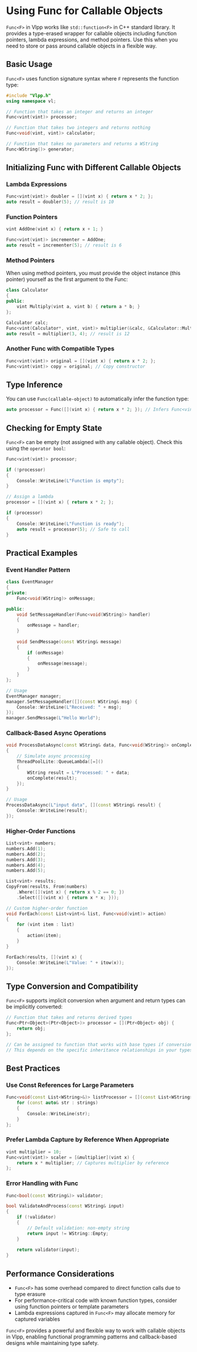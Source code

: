 # Using Func for Callable Objects

`Func<F>` in Vlpp works like `std::function<F>` in C++ standard library. It provides a type-erased wrapper for callable objects including function pointers, lambda expressions, and method pointers. Use this when you need to store or pass around callable objects in a flexible way.

## Basic Usage

`Func<F>` uses function signature syntax where `F` represents the function type:

```cpp
#include "Vlpp.h"
using namespace vl;

// Function that takes an integer and returns an integer
Func<vint(vint)> processor;

// Function that takes two integers and returns nothing
Func<void(vint, vint)> calculator;

// Function that takes no parameters and returns a WString
Func<WString()> generator;
```

## Initializing Func with Different Callable Objects

### Lambda Expressions
```cpp
Func<vint(vint)> doubler = [](vint x) { return x * 2; };
auto result = doubler(5); // result is 10
```

### Function Pointers
```cpp
vint AddOne(vint x) { return x + 1; }

Func<vint(vint)> incrementer = AddOne;
auto result = incrementer(5); // result is 6
```

### Method Pointers
When using method pointers, you must provide the object instance (this pointer) yourself as the first argument to the Func:

```cpp
class Calculator
{
public:
    vint Multiply(vint a, vint b) { return a * b; }
};

Calculator calc;
Func<vint(Calculator*, vint, vint)> multiplier(&calc, &Calculator::Multiply);
auto result = multiplier(3, 4); // result is 12
```

### Another Func with Compatible Types
```cpp
Func<vint(vint)> original = [](vint x) { return x * 2; };
Func<vint(vint)> copy = original; // Copy constructor
```

## Type Inference

You can use `Func(callable-object)` to automatically infer the function type:

```cpp
auto processor = Func([](vint x) { return x * 2; }); // Infers Func<vint(vint)>
```

## Checking for Empty State

`Func<F>` can be empty (not assigned with any callable object). Check this using the `operator bool`:

```cpp
Func<vint(vint)> processor;

if (!processor)
{
    Console::WriteLine(L"Function is empty");
}

// Assign a lambda
processor = [](vint x) { return x * 2; };

if (processor)
{
    Console::WriteLine(L"Function is ready");
    auto result = processor(5); // Safe to call
}
```

## Practical Examples

### Event Handler Pattern
```cpp
class EventManager
{
private:
    Func<void(WString)> onMessage;

public:
    void SetMessageHandler(Func<void(WString)> handler)
    {
        onMessage = handler;
    }
    
    void SendMessage(const WString& message)
    {
        if (onMessage)
        {
            onMessage(message);
        }
    }
};

// Usage
EventManager manager;
manager.SetMessageHandler([](const WString& msg) {
    Console::WriteLine(L"Received: " + msg);
});
manager.SendMessage(L"Hello World");
```

### Callback-Based Async Operations
```cpp
void ProcessDataAsync(const WString& data, Func<void(WString)> onComplete)
{
    // Simulate async processing
    ThreadPoolLite::QueueLambda([=]()
    {
        WString result = L"Processed: " + data;
        onComplete(result);
    });
}

// Usage
ProcessDataAsync(L"input data", [](const WString& result) {
    Console::WriteLine(result);
});
```

### Higher-Order Functions
```cpp
List<vint> numbers;
numbers.Add(1);
numbers.Add(2);
numbers.Add(3);
numbers.Add(4);
numbers.Add(5);

List<vint> results;
CopyFrom(results, From(numbers)
    .Where([](vint x) { return x % 2 == 0; })
    .Select([](vint x) { return x * x; }));

// Custom higher-order function
void ForEach(const List<vint>& list, Func<void(vint)> action)
{
    for (vint item : list)
    {
        action(item);
    }
}

ForEach(results, [](vint x) {
    Console::WriteLine(L"Value: " + itow(x));
});
```

## Type Conversion and Compatibility

`Func<F>` supports implicit conversion when argument and return types can be implicitly converted:

```cpp
// Function that takes and returns derived types
Func<Ptr<Object>(Ptr<Object>)> processor = [](Ptr<Object> obj) {
    return obj;
};

// Can be assigned to function that works with base types if conversion is valid
// This depends on the specific inheritance relationships in your types
```

## Best Practices

### Use Const References for Large Parameters
```cpp
Func<void(const List<WString>&)> listProcessor = [](const List<WString>& strings) {
    for (const auto& str : strings)
    {
        Console::WriteLine(str);
    }
};
```

### Prefer Lambda Capture by Reference When Appropriate
```cpp
vint multiplier = 10;
Func<vint(vint)> scaler = [&multiplier](vint x) {
    return x * multiplier; // Captures multiplier by reference
};
```

### Error Handling with Func
```cpp
Func<bool(const WString&)> validator;

bool ValidateAndProcess(const WString& input)
{
    if (!validator)
    {
        // Default validation: non-empty string
        return input != WString::Empty;
    }
    
    return validator(input);
}
```

## Performance Considerations

- `Func<F>` has some overhead compared to direct function calls due to type erasure
- For performance-critical code with known function types, consider using function pointers or template parameters
- Lambda expressions captured in `Func<F>` may allocate memory for captured variables

`Func<F>` provides a powerful and flexible way to work with callable objects in Vlpp, enabling functional programming patterns and callback-based designs while maintaining type safety.